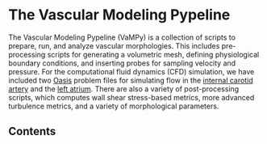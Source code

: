# The Vascular Modeling Pypeline

The Vascular Modeling Pypeline (VaMPy) is a collection of scripts to prepare, run, and analyze vascular morphologies.
This includes pre-processing scripts for generating a volumetric mesh, defining physiological boundary conditions, and
inserting probes for sampling velocity and pressure. For the computational fluid dynamics (CFD) simulation, we have
included two [Oasis](https://github.com/mikaem/Oasis) problem files for simulating flow in the [internal carotid artery](https://en.wikipedia.org/wiki/Internal_carotid_artery) and the [left atrium](https://en.wikipedia.org/wiki/Atrium_(heart)). 
There are also a variety of post-processing scripts, which computes wall shear stress-based metrics, more advanced turbulence metrics, and a variety of morphological parameters. 

## Contents
```{tableofcontents}
```